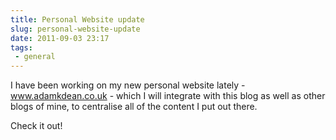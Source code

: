 ```yaml
---
title: Personal Website update
slug: personal-website-update
date: 2011-09-03 23:17
tags: 
 - general
---
```

I have been working on my new personal website lately - www.adamkdean.co.uk - which I will integrate with this blog as well as other blogs of mine, to centralise all of the content I put out there.

Check it out!